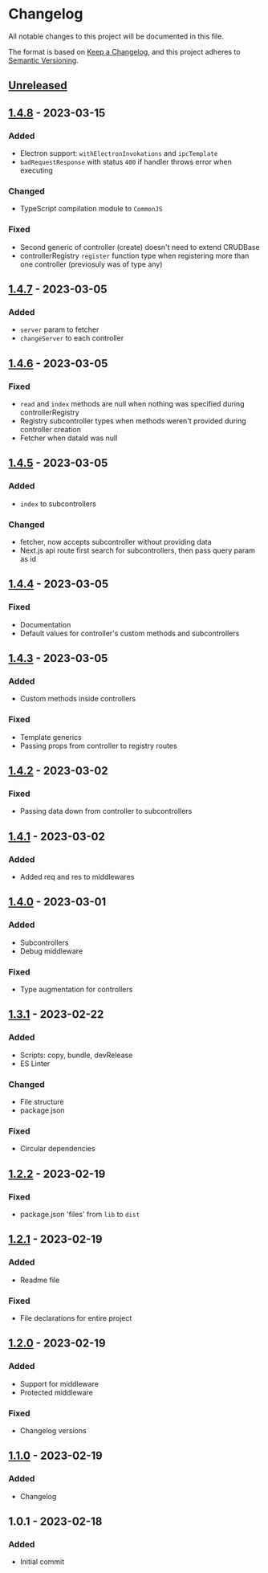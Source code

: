 # Changelog

All notable changes to this project will be documented in this file.

The format is based on [Keep a Changelog](https://keepachangelog.com/en/1.0.0/),
and this project adheres to [Semantic Versioning](https://semver.org/spec/v2.0.0.html).

## [Unreleased]

## [1.4.8] - 2023-03-15
### Added
- Electron support: `withElectronInvokations` and `ipcTemplate`
- `badRequestResponse` with status `400` if handler throws error when executing

### Changed
- TypeScript compilation module to `CommonJS`

### Fixed
- Second generic of controller (create) doesn't need to extend CRUDBase
- controllerRegistry `register` function type when registering more than one controller (previosuly was of type any)

## [1.4.7] - 2023-03-05
### Added
- `server` param to fetcher
- `changeServer` to each controller

## [1.4.6] - 2023-03-05
### Fixed
- `read` and `index` methods are null when nothing was specified during controllerRegistry
- Registry subcontroller types when methods weren't provided during controller creation
- Fetcher when dataId was null

## [1.4.5] - 2023-03-05
### Added
- `index` to subcontrollers

### Changed
- fetcher, now accepts subcontroller without providing data
- Next.js api route first search for subcontrollers, then pass query param as id

## [1.4.4] - 2023-03-05
### Fixed
- Documentation
- Default values for controller's custom methods and subcontrollers

## [1.4.3] - 2023-03-05
### Added
- Custom methods inside controllers

### Fixed
- Template generics
- Passing props from controller to registry routes

## [1.4.2] - 2023-03-02
### Fixed
- Passing data down from controller to subcontrollers

## [1.4.1] - 2023-03-02
### Added
- Added req and res to middlewares

## [1.4.0] - 2023-03-01
### Added
- Subcontrollers
- Debug middleware

### Fixed
- Type augmentation for controllers

## [1.3.1] - 2023-02-22
### Added
- Scripts: copy, bundle, devRelease
- ES Linter

### Changed
- File structure
- package.json

### Fixed
- Circular dependencies

## [1.2.2] - 2023-02-19
### Fixed
- package.json 'files' from `lib` to `dist`

## [1.2.1] - 2023-02-19
### Added
- Readme file

### Fixed
- File declarations for entire project

## [1.2.0] - 2023-02-19
### Added
- Support for middleware
- Protected middleware

### Fixed
- Changelog versions

## [1.1.0] - 2023-02-19
### Added
- Changelog

## 1.0.1 - 2023-02-18
### Added
- Initial commit

[Unreleased]: https://github.com/Martiinii/csr-controller/compare/v1.4.8...HEAD
[1.4.8]: https://github.com/Martiinii/csr-controller/compare/v1.4.7...v1.4.8
[1.4.7]: https://github.com/Martiinii/csr-controller/compare/v1.4.6...v1.4.7
[1.4.6]: https://github.com/Martiinii/csr-controller/compare/v1.4.5...v1.4.6
[1.4.5]: https://github.com/Martiinii/csr-controller/compare/v1.4.4...v1.4.5
[1.4.4]: https://github.com/Martiinii/csr-controller/compare/v1.4.3...v1.4.4
[1.4.3]: https://github.com/Martiinii/csr-controller/compare/v1.4.2...v1.4.3
[1.4.2]: https://github.com/Martiinii/csr-controller/compare/v1.4.1...v1.4.2
[1.4.1]: https://github.com/Martiinii/csr-controller/compare/v1.4.0...v1.4.1
[1.4.0]: https://github.com/Martiinii/csr-controller/compare/v1.3.1...v1.4.0
[1.3.1]: https://github.com/Martiinii/csr-controller/compare/v1.2.2...v1.3.1
[1.2.2]: https://github.com/Martiinii/csr-controller/compare/v1.2.1...v1.2.2
[1.2.1]: https://github.com/Martiinii/csr-controller/compare/v1.2.0...v1.2.1
[1.2.0]: https://github.com/Martiinii/csr-controller/compare/v1.1.0...v1.2.0
[1.1.0]: https://github.com/Martiinii/csr-controller/compare/v1.0.1...v1.1.0
